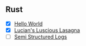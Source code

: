## Rust

- [x] [Hello World](https://exercism.org/tracks/rust/exercises/hello-world)
- [x] [Lucian's Luscious Lasagna](https://exercism.org/tracks/rust/exercises/lucians-luscious-lasagna)
- [ ] [Semi Structured Logs](https://exercism.org/tracks/rust/exercises/semi-structured-logs)